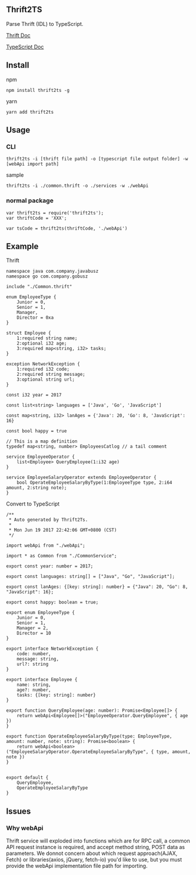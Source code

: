 ## Thrift2TS

Parse Thrift (IDL) to TypeScript.

[Thrift Doc](https://thrift.apache.org/docs/idl)

[TypeScript Doc](https://www.typescriptlang.org/docs/home.html)

## Install

npm
```
npm install thrift2ts -g
```

yarn
```
yarn add thrift2ts
```

## Usage

### CLI
```
thrift2ts -i [thrift file path] -o [typescript file output folder] -w [webApi import path]
```

sample
```
thrift2ts -i ./common.thrift -o ./services -w ./webApi
```

### normal package
```
var thrift2ts = require('thrift2ts');
var thriftCode = 'XXX';

var tsCode = thrift2ts(thriftCode, './webApi')
```

## Example

Thrift

```
namespace java com.company.javabusz
namespace go com.company.gobusz

include "./Common.thrift"

enum EmployeeType {
	Junior = 0,
	Senior = 1,
	Manager,
	Director = 0xa
}

struct Employee {
	1:required string name;
	2:optional i32 age;
	3:required map<string, i32> tasks;
}

exception NetworkException {
	1:required i32 code;
	2:required string message;
	3:optional string url;
}

const i32 year = 2017

const list<string> languages = ['Java', 'Go', 'JavaScript']

const map<string, i32> lanAges = {'Java': 20, 'Go': 8, 'JavaScript': 16}

const bool happy = true

// This is a map definition
typedef map<string, number> EmployeesCatlog // a tail comment

service EmployeeOperator {
	list<Employee> QueryEmployee(1:i32 age)
}

service EmployeeSalaryOperator extends EmployeeOperator {
	bool OperateEmployeeSalaryByType(1:EmployeeType type, 2:i64 amount, 2:string note);
}
```
Convert to TypeScript

```
/**
 * Auto generated by Thrift2Ts.
 *
 * Mon Jun 19 2017 22:42:06 GMT+0800 (CST)
 */

import webApi from "./webApi";

import * as Common from "./CommonService";

export const year: number = 2017; 

export const languages: string[] = ["Java", "Go", "JavaScript"]; 

export const lanAges: {[key: string]: number} = {"Java": 20, "Go": 8, "JavaScript": 16}; 

export const happy: boolean = true; 

export enum EmployeeType {
    Junior = 0,
    Senior = 1,
    Manager = 2,
    Director = 10
}

export interface NetworkException {
    code: number,
    message: string,
    url?: string
}

export interface Employee {
    name: string,
    age?: number,
    tasks: {[key: string]: number}
}

export function QueryEmployee(age: number): Promise<Employee[]> {
    return webApi<Employee[]>("EmployeeOperator.QueryEmployee", { age })
}

export function OperateEmployeeSalaryByType(type: EmployeeType, amount: number, note: string): Promise<boolean> {
    return webApi<boolean>("EmployeeSalaryOperator.OperateEmployeeSalaryByType", { type, amount, note })
}


export default {
    QueryEmployee,
    OperateEmployeeSalaryByType
}

```

## Issues

### Why webApi

Thrift service will exploded into functions which are for RPC call, a common API request instance is required, and accept method string, POST data as parameters. We donnot concern about which request approach(AJAX, Fetch) or libraries(axios, jQuery, fetch-io) you'd like to use, but you must provide the webApi implementation file path for importing.